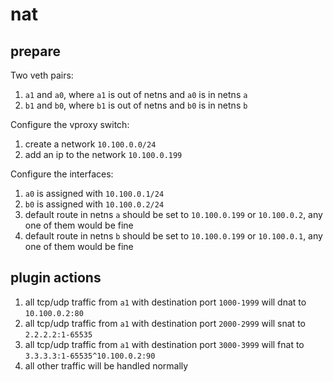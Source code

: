 # nat

## prepare

Two veth pairs:

1. `a1` and `a0`, where `a1` is out of netns and `a0` is in netns `a`
2. `b1` and `b0`, where `b1` is out of netns and `b0` is in netns `b`

Configure the vproxy switch:

1. create a network `10.100.0.0/24`
2. add an ip to the network `10.100.0.199`

Configure the interfaces:

1. `a0` is assigned with `10.100.0.1/24`
2. `b0` is assigned with `10.100.0.2/24`
3. default route in netns `a` should be set to `10.100.0.199` or `10.100.0.2`, any one of them would be fine
4. default route in netns `b` should be set to `10.100.0.199` or `10.100.0.1`, any one of them would be fine

## plugin actions

1. all tcp/udp traffic from `a1` with destination port `1000-1999` will dnat to `10.100.0.2:80`
2. all tcp/udp traffic from `a1` with destination port `2000-2999` will snat to `2.2.2.2:1-65535`
3. all tcp/udp traffic from `a1` with destination port `3000-3999` will fnat to `3.3.3.3:1-65535^10.100.0.2:90`
4. all other traffic will be handled normally
